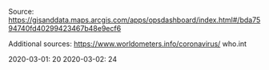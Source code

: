 Source: https://gisanddata.maps.arcgis.com/apps/opsdashboard/index.html#/bda7594740fd40299423467b48e9ecf6

Additional sources:
https://www.worldometers.info/coronavirus/
who.int

2020-03-01: 20
2020-03-02: 24
